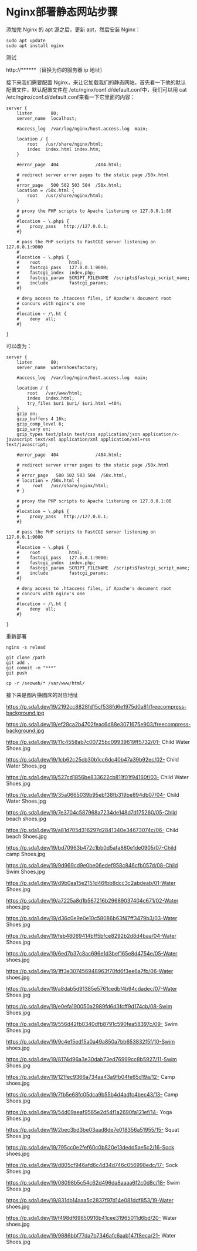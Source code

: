 #  Nginx部署静态网站步骤

添加完 Nginx 的 apt 源之后，更新 apt，然后安装 Nginx：

```
sudo apt update
sudo apt install nginx
```

测试

http://******（替换为你的服务器 ip 地址）

接下来我们需要配置 Nginx，来让它加载我们的静态网站。首先看一下他的默认配置文件，默认配置文件在 /etc/nginx/conf.d/default.conf中，我们可以用 cat /etc/nginx/conf.d/default.conf来看一下它里面的内容：

```
server {
    listen       80;
    server_name  localhost;

    #access_log  /var/log/nginx/host.access.log  main;
    
    location / {
        root   /usr/share/nginx/html;
        index  index.html index.htm;
    }
    
    #error_page  404              /404.html;
    
    # redirect server error pages to the static page /50x.html
    #
    error_page   500 502 503 504  /50x.html;
    location = /50x.html {
        root   /usr/share/nginx/html;
    }
    
    # proxy the PHP scripts to Apache listening on 127.0.0.1:80
    #
    #location ~ \.php$ {
    #    proxy_pass   http://127.0.0.1;
    #}
    
    # pass the PHP scripts to FastCGI server listening on 127.0.0.1:9000
    #
    #location ~ \.php$ {
    #    root           html;
    #    fastcgi_pass   127.0.0.1:9000;
    #    fastcgi_index  index.php;
    #    fastcgi_param  SCRIPT_FILENAME  /scripts$fastcgi_script_name;
    #    include        fastcgi_params;
    #}
    
    # deny access to .htaccess files, if Apache's document root
    # concurs with nginx's one
    #
    #location ~ /\.ht {
    #    deny  all;
    #}

}
```

可以改为：

```
server {
    listen       80;
    server_name  watershoesfactory;

    #access_log  /var/log/nginx/host.access.log  main;
    
    location / {
        root   /var/www/html;
        index  index.html;
        try_files $uri $uri/ $uri.html =404;
    }
    gzip on;
    gzip_buffers 4 16k;
    gzip_comp_level 6;
    gzip_vary on;
    gzip_types text/plain text/css application/json application/x-javascript text/xml application/xml application/xml+rss text/javascript;
    
    #error_page  404              /404.html;
    
    # redirect server error pages to the static page /50x.html
    #
    # error_page   500 502 503 504  /50x.html;
    # location = /50x.html {
    #     root   /usr/share/nginx/html;
    # }
    
    # proxy the PHP scripts to Apache listening on 127.0.0.1:80
    #
    #location ~ \.php$ {
    #    proxy_pass   http://127.0.0.1;
    #}
    
    # pass the PHP scripts to FastCGI server listening on 127.0.0.1:9000
    #
    #location ~ \.php$ {
    #    root           html;
    #    fastcgi_pass   127.0.0.1:9000;
    #    fastcgi_index  index.php;
    #    fastcgi_param  SCRIPT_FILENAME  /scripts$fastcgi_script_name;
    #    include        fastcgi_params;
    #}
    
    # deny access to .htaccess files, if Apache's document root
    # concurs with nginx's one
    #
    #location ~ /\.ht {
    #    deny  all;
    #}

}
```

重新部署

```
nginx -s reload
```

```
git clone /path
git add .
git commit -m "***"
git push
```

```
cp -r /seoweb/* /var/www/html/
```

接下来是图片换图床的对应地址

https://p.sda1.dev/19/2192cc8828fd15cf538fd6e1975d0a81/freecompress-background.jpg

https://p.sda1.dev/19/ef28ca2b4702feac6d88e3071675e903/freecompress-background.jpg

https://p.sda1.dev/19/11c4558ab7c00725bc09939619ff5732/01- Child Water Shoes.jpg

https://p.sda1.dev/19/1cb62c25cb30b1cc6dc40b47a39b92ec/02- Child Water Shoes.jpg

https://p.sda1.dev/19/527cd1856be833622cb811f01f94160f/03- Child Water Shoes.jpg

https://p.sda1.dev/19/35a0665039b95eb138fb319be894db07/04- Child Water Shoes.jpg

https://p.sda1.dev/19/7e3704c587968a7234de148d7d175260/05-Child beach shoes.jpg

https://p.sda1.dev/19/a81d705d316297d2841340e34673074c/06- Child beach Shoes.jpg

https://p.sda1.dev/19/bd70963b472c1bb0d5afa880e1de0905/07-Child camp Shoes.jpg

https://p.sda1.dev/19/9d969cd9e0be06edef958c846cfb057d/08-Child Swim Shoes.jpg

https://p.sda1.dev/19/d9b0aa15e2151d46fbb8dcc3c2abdeab/01-Water Shoes.jpg

https://p.sda1.dev/19/a7225a8d1b567216b29689037404c671/02-Water shoes.jpg

https://p.sda1.dev/19/d36c0e9e0e10c58086b63f47ff3479b3/03-Water Shoes.jpg

https://p.sda1.dev/19/feb48069414bff5bfce8292b2d8d4baa/04-Water Shoes.jpg

https://p.sda1.dev/19/6ed7b37c8ac696e1d3bef165e8d4754e/05-Water shoes.jpg

https://p.sda1.dev/19/1ff3e307456948963f70fd6f3ee6a7fb/06-Water shoes.jpg

https://p.sda1.dev/19/a8dab5d91385e5761cedbf4b94cdadec/07-Water Shoes.jpg

https://p.sda1.dev/19/e0efa190050a2989fd6d3fcff9d174cb/08-Swim Shoes.jpg

https://p.sda1.dev/19/556d42fb0340dfb8791c590fea58397c/09- Swim Shoes.jpg

https://p.sda1.dev/19/9c4e15ed15a0a49a850a7bb653832f5f/10-Swim shoes.jpg

https://p.sda1.dev/19/8174d96a3e30dab73ed76999cc8b5927/11-Swim Shoes.jpg

https://p.sda1.dev/19/121fec9366a734aa43a9fb04fe65d19a/12- Camp shoes.jpg

https://p.sda1.dev/19/7fb5e68fc05dca9b55b4d4adfc4bec43/13- Camp Shoes.jpg

https://p.sda1.dev/19/54d09aeaf9565e2d54f1a2690fa121ef/14- Yoga Shoes.jpg

https://p.sda1.dev/19/2bec3bd3be03aad8de7e018356a51955/15- Squat Shoes.jpg

https://p.sda1.dev/19/795cc0e2fef60c0b820e13dedd5ae5c2/16-Sock shoes.jpg

https://p.sda1.dev/19/d805cf946afd6c4d34d746c056998edc/17- Sock Shoes.jpg

https://p.sda1.dev/19/08098b5c54c62d496da8aaaa6f2c0d8c/18- Swim Shoes.jpg

https://p.sda1.dev/19/831db14aaa5c2837f97d14e081ddf853/19-Water shoes.jpg

https://p.sda1.dev/19/f498df69850916b41cee31965011d6bd/20- Water shoes.jpg

https://p.sda1.dev/19/9886bbf77da7b7346afc6aab147f8eca/21- Water Shoes.jpg

